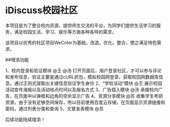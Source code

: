 # iDiscuss校园社区

  本项目是为了整合校内资源，提供师生交流的平台，为同学们提供生活学习的服务，满足校园生活、学习、娱乐等方面各种各样的需求。

  该项目以优秀的社区项目WeCnter为基础，改造，优化，整合，使之满足特色需求。
  
##增添功能

  1、校内登录和验证模块 @王 @汤
    打开页面后，用户登录社区，才可以参与评论和发布信息，验证主要是通过cURL抓包，模拟校园网登录，获取校园网数据库信息，通过正则式提取出关键信息验证学生身份
	2、“学校活动”模块 @王
    展示校园活动宣传海报以及活动地点时间以及报名方式
	3、广告插入模块 @汤
    承接校内广告，在页面中以弹框和边角的空余显示广告
	4、资源分享模块 @苏
    收集学生考研资源，由于没有足够空间保存，所以目前使用百度云存储，在页面显示资源链接和密码，通过列表分类和查询
	5、文章发表模块 @苏

  后续功能陆续增添！
